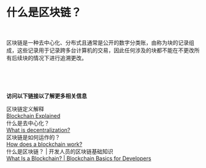 # 什么是区块链？

<br>

区块链是一种去中心化、分布式且通常是公开的数字分类账，由称为块的记录组成，这些记录用于记录跨多台计算机的交易，因此任何涉及的块都不能在不更改所有后续块的情况下进行追溯更改。<br>

<br>
<br>
<br>

**访问以下链接以了解更多相关信息**<br>

区块链定义解释<br>
[Blockchain Explained](https://www.investopedia.com/terms/b/blockchain.asp)<br>
什么是去中心化？<br>
[What is decentralization?](https://aws.amazon.com/blockchain/decentralization-in-blockchain/)<br>
区块链是如何运作的？<br>
[How does a blockchain work?](https://youtu.be/SSo_EIwHSd4)<br>
什么是区块链？ | 开发人员的区块链基础知识<br>
[What Is a Blockchain? | Blockchain Basics for Developers](https://youtu.be/4ff9esY_4aU)<br>
